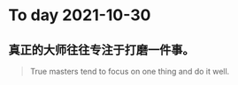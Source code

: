 
# To day 2021-10-30


## 真正的大师往往专注于打磨一件事。
> True masters tend to focus on one thing and do it well.

    